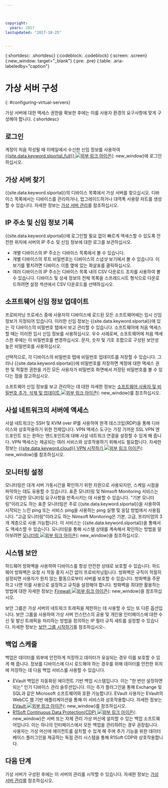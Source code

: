 ```yaml
---



copyright:
  years: 2017
lastupdated: "2017-10-25"


---
```


{:shortdesc: .shortdesc}
{:codeblock: .codeblock}
{:screen: .screen}
{:new_window: target="_blank"}
{:pre: .pre}
{:table: .aria-labeledby="caption"}


# 가상 서버 구성
{: #configuring-virtual-servers}

가상 서버에 대한 액세스 권한을 확보한 후에는 이를 사용자 환경의 요구사항에 맞게 구성해야 합니다.
{:shortdesc}

## 로그인 
계정이 처음 작성될 때 이메일에서 수신한 신임 정보를 사용하여 [{{site.data.keyword.slportal_full}} ![외부 링크 아이콘](../icons/launch-glyph.svg "외부 링크 아이콘")](https://control.softlayer.com/){: new_window}에 로그인하십시오.

## 가상 서버 찾기
{{site.data.keyword.slportal}}의 디바이스 목록에서 가상 서버를 찾으십시오. 디바이스 목록에서는 디바이스를 관리하거나, 업그레이드하거나 대역폭 사용량 차트를 생성할 수 있습니다. 자세한 정보는 [가상 서버 관리](../vsi/vsi_managing.html)를 참조하십시오. 

## IP 주소 및 신임 정보 기록
{{site.data.keyword.slportal}}에 로그인할 필요 없이 빠르게 액세스할 수 있도록 안전한 위치에 서버의 IP 주소 및 신임 정보에 대한 로그를 보관하십시오. 
- 개별 디바이스의 IP 주소는 디바이스 목록에서 볼 수 있습니다. 
- 개별 디바이스의 루트 비밀번호는 디바이스의 스냅샷 보기에서 볼 수 있습니다. 이 보기를 펼치려면 디바이스 이름 옆에 있는 화살표를 클릭하십시오. 
- 여러 디바이스의 IP 주소는 디바이스 목록 내의 CSV 다운로드 조치를 사용하여 볼 수 있습니다. 디바이스 및 상세 정보의 전체 목록을 스프레드시트 형식으로 다운로드하려면 설정 섹션에서 CSV 다운로드를 선택하십시오. 

## 소프트웨어 신임 정보 업데이트
프로비저닝 프로세스 중에 사용자의 디바이스에 로드된 모든 소프트웨어에는 임시 신임 정보가 지정되어 있습니다. 이러한 신임 정보는 {{site.data.keyword.slportal}}에 있는 각 디바이스의 비밀번호 탭에서 보고 관리할 수 있습니다. 소프트웨어에 처음 액세스할 때는 이러한 임시 신임 정보를 사용하십시오. 우수 사례로써, 소프트웨어에 처음 액세스한 후에는 이 비밀번호를 변경하십시오. 문자, 숫자 및 기호 조합으로 구성된 보안성 높은 비밀번호를 사용하십시오. 

선택적으로, 각 디바이스의 비밀번호 탭에 비밀번호 업데이트를 저장할 수 있습니다. 그러나 {{site.data.keyword.slportal}}에 비밀번호를 저장하면 계정에 대한 액세스 권한 및 적절한 권한을 가진 모든 사용자가 비밀번호 화면에서 저장된 비밀번호를 볼 수 있다는 점을 참고하십시오.

소프트웨어 신임 정보를 보고 관리하는 데 대한 자세한 정보는 [소프트웨어 사용자 및 비밀번호 추가, 삭제 및 업데이트 ![외부 링크 아이콘](../icons/launch-glyph.svg "외부 링크 아이콘")](https://knowledgelayer.softlayer.com/procedure/add-delete-and-update-software-users-and-passwords){: new_window}를 참조하십시오. 

## 사설 네트워크의 서버에 액세스
사설 네트워크는 SSH 및 KVM over IP를 사용하여 원격 데스크탑(RDP)을 통해 디바이스와 상호작용하기 위한 전제입니다. VPN 액세스 도구는 가장 가까운 SSL VPN 엔드포인트 또는 원하는 엔드포인트에 대해 사설 네트워크 연결을 설정할 수 있게 해 줍니다. VPN 액세스는 제공되는 여러 서비스와 상호작용하기 위해서도 필요합니다. 자세한 정보는 [{{site.data.keyword.cloud}} VPN 시작하기 ![외부 링크 아이콘](../icons/launch-glyph.svg "외부 링크 아이콘")](https://knowledgelayer.softlayer.com/procedure/getting-started-softlayer-vpn){: new_window}를 참조하십시오.

## 모니터링 설정
모니터링은 대개 서버 가동시간을 확인하기 위한 자원으로 사용되지만, 스케일 시점을 파악하는 데도 유용할 수 있습니다. 표준 모니터링 및 Nimsoft Monitoring 서비스는 모두 다양한 모니터링 요구사항을 만족시키는 데 사용할 수 있습니다. "기본 모니터링"이라고도 하는 표준 모니터링은 주로 {{site.data.keyword.slportal}}을 사용하여 시작되는 느린 ping 또는 서비스 ping을 사용하는 ping 실행 및 응답 방법에서 사용됩니다. "고급 모니터링"이라고도 하는 Nimsoft Monitoring은 기본, 고급, 프리미엄의 3개 계층으로 사용 가능합니다. 이 서비스는 {{site.data.keyword.slportal}}을 통해서도 액세스할 수 있습니다. 모니터링을 통해 시스템 상태를 계속해서 확인하는 방법을 알아보려면 [모니터링 ![외부 링크 아이콘](../icons/launch-glyph.svg "외부 링크 아이콘")](https://knowledgelayer.softlayer.com/topic/monitoring){: new_window}을 참조하십시오. 

## 시스템 보안
하드웨어 방화벽을 사용하여 디바이스를 항상 안전한 상태로 보호할 수 있습니다. 하드웨어 방화벽은 요청 시 작동 중지 시간 없이 프로비저닝됩니다. 방화벽은 규칙이 적절히 설정되면 사용자가 원치 않는 활동으로부터 서버를 보호할 수 있습니다. 방화벽을 주문하고 나면 이를 사용으로 설정하고 규칙을 설정해야 합니다. 방화벽을 최대한 활용하는 방법에 대한 자세한 정보는 [Firewall ![외부 링크 아이콘](../icons/launch-glyph.svg "외부 링크 아이콘")](https://knowledgelayer.softlayer.com/topic/firewall){: new_window}을 참조하십시오. 

보안 그룹은 가상 서버의 네트워크 트래픽을 제한하는 데 사용할 수 있는 또 다른 옵션입니다. 보안 그룹을 사용하여 가상 서버 인스턴스의 공용 및 개인용 인터페이스에 대한 수신 및 발신 트래픽을 처리하는 방법을 정의하는 IP 필터 규칙 세트를 설정할 수 있습니다. 자세한 정보는 [보안 그룹 시작하기](/docs/infrastructure/security-groups/sg_index.html)를 참조하십시오-.

## 백업 스케줄 
백업은 데이터를 외부에 안전하게 저장하고 데이터가 유실되는 경우 이를 보호할 수 있게 해 줍니다. 정보를 디바이스에 다시 로드해야 하는 경우를 위해 데이터를 안전한 위치에 저장하는 데 다음 백업 서비스를 사용할 수 있습니다. 
- EVault 백업은 자동화된 에이전트 기반 백업 시스템입니다. 이는 "한 번만 설정하면 되는" 인기 디바이스 관리 솔루션입니다. 이는 추가 플러그인을 통해 Exchange 및 SQL과 같은 Microsoft 소프트웨어와 호환 가능합니다. EVault 사용자는 EVault의 WebCC 웹 기반 애플리케이션을 통해 이 서비스와 상호작용합니다. 자세한 정보는 [EVault ![외부 링크 아이콘](../icons/launch-glyph.svg "외부 링크 아이콘")](https://knowledgelayer.softlayer.com/topic/evault-backup){: new_window}를 참조하십시오. 
- [R1Soft Continuous Data Protection(CDP) ![외부 링크 아이콘](../icons/launch-glyph.svg "외부 링크 아이콘")](https://knowledgelayer.softlayer.com/topic/r1soft-cdp){: new_window}은 서버 또는 자체 관리 가상 머신에 설치할 수 있는 백업 소프트웨어입니다. 이는 하나의 인터페이스에서 모든 백업을 관리하려는 경우 권장됩니다. 사용자는 가상 머신에 에이전트를 설치할 수 있게 해 주며 추가 기능을 위한 데이터베이스 플러그인을 제공하는 독점 관리 시스템을 통해 R1Soft CDP와 상호작용합니다. 

## 다음 단계
가상 서버가 구성된 후에는 이 서버의 관리를 시작할 수 있습니다. 자세한 정보는 [가상 서버 관리](../vsi/vsi_managing.html)를 참조하십시오. 



